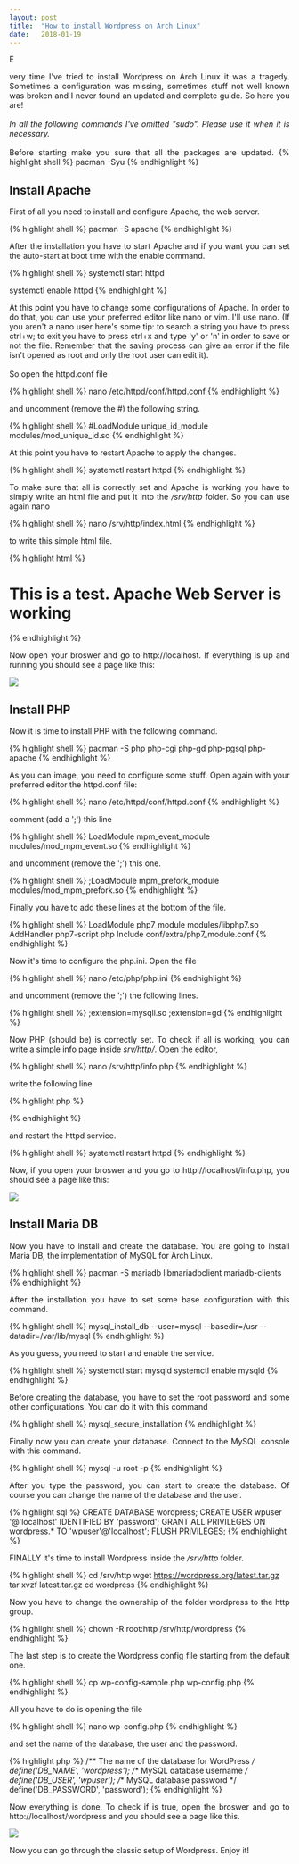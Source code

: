 ```yaml
---
layout: post
title:  "How to install Wordpress on Arch Linux"
date:   2018-01-19
---
```

<p class="intro"><span class="dropcap" align="justify">E</span></p><p align="justify">very time I've tried to install Wordpress on Arch Linux it was a tragedy. Sometimes a configuration was missing, sometimes stuff not well known was broken and I never found an updated and complete guide. So here you are!
<br>
<br>
<i>In all the following commands I've omitted "sudo". Please use it when it is necessary.</i>
<br>
<br>
Before starting make you sure that all the packages are updated.
{% highlight shell %}
pacman -Syu
{% endhighlight %}
</p>

<h2>Install Apache</h2>

<p align="justify">First of all you need to install and configure Apache, the web server.</p>
{% highlight shell %}
pacman -S apache
{% endhighlight %}
<p align="justify">After the installation you have to start Apache and if you want you can set the auto-start at boot time with the enable command.</p>
{% highlight shell %}
systemctl start httpd

systemctl enable httpd
{% endhighlight %}
<p align="justify">At this point you have to change some configurations of Apache. In order to do that, you can use your preferred editor like nano or vim. I'll use nano. (If you aren't a nano user here's some tip: to search a string you have to press ctrl+w; to exit you have to press ctrl+x and type 'y' or 'n' in order to save or not the file. Remember that the saving process can give an error if the file isn't opened as root and only the root user can edit it). 
<br>
<br>
So open the httpd.conf file</p>
{% highlight shell %}
nano /etc/httpd/conf/httpd.conf
{% endhighlight %}
<p align="justify">and uncomment (remove the #) the following string.</p>
{% highlight shell %}
#LoadModule unique_id_module modules/mod_unique_id.so
{% endhighlight %}

<p align="justify">At this point you have to restart Apache to apply the changes.</p>
{% highlight shell %}
systemctl restart httpd
{% endhighlight %}

<p align="justify">To make sure that all is correctly set and Apache is working you have to simply write an html file and put it into the <i>/srv/http</i> folder. So you can use again nano</p>

{% highlight shell %}
nano /srv/http/index.html
{% endhighlight %}

<p align="justify">to write this simple html file.</p>

{% highlight html %}
<html>
 
<title>Hello World</title>
 
<body>
<h1>This is a test. Apache Web Server is working</h1>
</body>
 
</html>
{% endhighlight %}

<p align="justify">Now open your broswer and go to http://localhost. If everything is up and running you should see a page like this:</p>

<img src="/assets/img/articles/01-18/apache_working.jpg" align="center">

<h2>Install PHP</h2>

<p align="justify">Now it is time to install PHP with the following command.</p>

{% highlight shell %}
pacman -S php php-cgi php-gd php-pgsql php-apache
{% endhighlight %}

<p align="justify">As you can image, you need to configure some stuff. Open again with your preferred editor the httpd.conf file:</p>

{% highlight shell %}
nano /etc/httpd/conf/httpd.conf
{% endhighlight %}

<p align="justify">comment (add a ';') this line</p>

{% highlight shell %}
LoadModule mpm_event_module modules/mod_mpm_event.so
{% endhighlight %}

<p align="justify">and uncomment (remove the ';') this one.</p>

{% highlight shell %}
;LoadModule mpm_prefork_module modules/mod_mpm_prefork.so
{% endhighlight %}

<p align="justify">Finally you have to add these lines at the bottom of the file.</p>

{% highlight shell %}
LoadModule php7_module modules/libphp7.so
AddHandler php7-script php
Include conf/extra/php7_module.conf
{% endhighlight %}

<p align="justify">Now it's time to configure the php.ini. Open the file</p>

{% highlight shell %}
nano /etc/php/php.ini
{% endhighlight %}

<p align="justify">and uncomment (remove the ';') the following lines.</p>

{% highlight shell %}
;extension=mysqli.so
;extension=gd
{% endhighlight %}

<p align="justify">Now PHP (should be) is correctly set. To check if all is working, you can write a simple info page inside <i>srv/http/</i>. Open the editor,</p>

{% highlight shell %}
nano /srv/http/info.php
{% endhighlight %}

<p align="justify">write the following line</p>

{% highlight php %}
<?php phpinfo(); ?>
{% endhighlight %}

<p align="justify">and restart the httpd service.</p>

{% highlight shell %}
systemctl restart httpd
{% endhighlight %}

<p align="justify">Now, if you open your broswer and you go to http://localhost/info.php, you should see a page like this:</p>

<img src="/assets/img/articles/01-18/php_working.jpg" align="center">

<h2>Install Maria DB</h2>

<p align="justify">Now you have to install and create the database. You are going to install Maria DB, the implementation of MySQL for Arch Linux.</p>

{% highlight shell %}
pacman -S mariadb libmariadbclient mariadb-clients
{% endhighlight %}

<p align="justify">After the installation you have to set some base configuration with this command.</p>

{% highlight shell %}
mysql_install_db --user=mysql --basedir=/usr --datadir=/var/lib/mysql
{% endhighlight %}

<p align="justify">As you guess, you need to start and enable the service.</p>

{% highlight shell %}
systemctl start mysqld
systemctl enable mysqld
{% endhighlight %}

<p align="justify">Before creating the database, you have to set the root password and some other configurations. You can do it with this command</p>

{% highlight shell %}
mysql_secure_installation
{% endhighlight %}

<p align="justify">Finally now you can create your database. Connect to the MySQL console with this command.</p>

{% highlight shell %}
mysql -u root -p
{% endhighlight %}

<p align="justify">After you type the password, you can start to create the database. Of course you can change the name of the database and the user.</p>

{% highlight sql %}
CREATE DATABASE wordpress;
CREATE USER wpuser '@'localhost' IDENTIFIED BY 'password';
GRANT ALL PRIVILEGES ON wordpress.* TO 'wpuser'@'localhost';
FLUSH PRIVILEGES;
{% endhighlight %}

<p align="justify">FINALLY it's time to install Wordpress inside the <i>/srv/http</i> folder.</p>

{% highlight shell %}
cd /srv/http
wget https://wordpress.org/latest.tar.gz
tar xvzf latest.tar.gz
cd wordpress
{% endhighlight %}

<p align="justify">Now you have to change the ownership of the folder wordpress to the http group.</p>

{% highlight shell %}
chown -R root:http /srv/http/wordpress
{% endhighlight %}

<p align="justify">The last step is to create the Wordpress config file starting from the default one.</p>

{% highlight shell %}
cp wp-config-sample.php wp-config.php
{% endhighlight %}

<p align="justify">All you have to do is opening the file</p>

{% highlight shell %}
nano wp-config.php
{% endhighlight %}

<p align="justify">and set the name of the database, the user and the password.</p>

{% highlight php %}
/** The name of the database for WordPress */
define('DB_NAME', 'wordpress');
/** MySQL database username */
define('DB_USER', 'wpuser');
/** MySQL database password */
define('DB_PASSWORD', 'password');
{% endhighlight %}

<p align="justify">Now everything is done. To check if is true, open the broswer and go to http://localhost/wordpress and you should see a page like this.</p>

<img src="/assets/img/articles/01-18/wordpress_working.jpg" align="center">

<p align="justify">Now you can go through the classic setup of Wordpress. Enjoy it!</p>